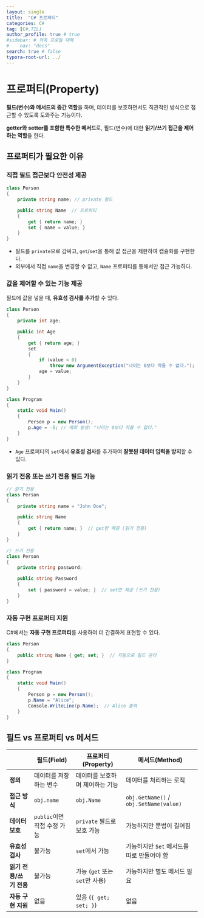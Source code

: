 ```yaml
---
layout: single
title:  "C# 프로퍼티"
categories: C#
tag: [C#,TIL]
author_profile: true # true
#sidebar: # 좌측 프로필 대체
#    nav: "docs"
search: true # false
typora-root-url: ../
---
```


# 프로퍼티(Property)

**필드(변수)와 메서드의 중간 역할**을 하며, 데이터를 보호하면서도 직관적인 방식으로 접근할 수 있도록 도와주는 기능이다.

**getter와 setter를 포함한 특수한 메서드**로, 필드(변수)에 대한 **읽기/쓰기 접근을 제어하는 역할**을 한다.



## 프로퍼티가 필요한 이유

### 직접 필드 접근보다 안전성 제공

``` csharp
class Person
{
    private string name; // private 필드

    public string Name  // 프로퍼티
    {
        get { return name; }
        set { name = value; }
    }
}
```

- 필드를 `private`으로 감싸고, `get`/`set`을 통해 값 접근을 제한하여 캡슐화를 구현한다.
- 외부에서 직접 `name`을 변경할 수 없고, `Name` 프로퍼티를 통해서만 접근 가능하다.





### **값을 제어할 수 있는 기능 제공**

필드에 값을 넣을 때, **유효성 검사를 추가**할 수 있다.

``` csharp
class Person
{
    private int age;

    public int Age
    {
        get { return age; }
        set
        {
            if (value < 0) 
                throw new ArgumentException("나이는 0보다 작을 수 없다.");
            age = value;
        }
    }
}

class Program
{
    static void Main()
    {
        Person p = new Person();
        p.Age = -5; // 예외 발생: "나이는 0보다 작을 수 없다."
    }
}
```

- `Age` 프로퍼티의 `set`에서 **유효성 검사**를 추가하여 **잘못된 데이터 입력을 방지**할 수 있다.





### 읽기 전용 또는 쓰기 전용 필드 가능

``` csharp
// 읽기 전용
class Person
{
    private string name = "John Doe";

    public string Name
    {
        get { return name; }  // get만 제공 (읽기 전용)
    }
}
```

``` csharp
// 쓰기 전용
class Person
{
    private string password;

    public string Password
    {
        set { password = value; }  // set만 제공 (쓰기 전용)
    }
}
```





### **자동 구현 프로퍼티 지원**

C#에서는 **자동 구현 프로퍼티**를 사용하여 더 간결하게 표현할 수 있다.

``` csharp
class Person
{
    public string Name { get; set; }  // 자동으로 필드 관리
}

class Program
{
    static void Main()
    {
        Person p = new Person();
        p.Name = "Alice";  
        Console.WriteLine(p.Name);  // Alice 출력
    }
}
```



## **필드 vs 프로퍼티 vs 메서드**

|                         | **필드(Field)**             | **프로퍼티(Property)**          | **메서드(Method)**                         |
| ----------------------- | --------------------------- | ------------------------------- | ------------------------------------------ |
| **정의**                | 데이터를 저장하는 변수      | 데이터를 보호하며 제어하는 기능 | 데이터를 처리하는 로직                     |
| **접근 방식**           | `obj.name`                  | `obj.Name`                      | `obj.GetName()` / `obj.SetName(value)`     |
| **데이터 보호**         | `public`이면 직접 수정 가능 | `private` 필드로 보호 가능      | 가능하지만 문법이 길어짐                   |
| **유효성 검사**         | 불가능                      | `set`에서 가능                  | 가능하지만 `Set` 메서드를 따로 만들어야 함 |
| **읽기 전용/쓰기 전용** | 불가능                      | 가능 (`get` 또는 `set`만 사용)  | 가능하지만 별도 메서드 필요                |
| **자동 구현 지원**      | 없음                        | 있음 (`{ get; set; }`)          | 없음                                       |

